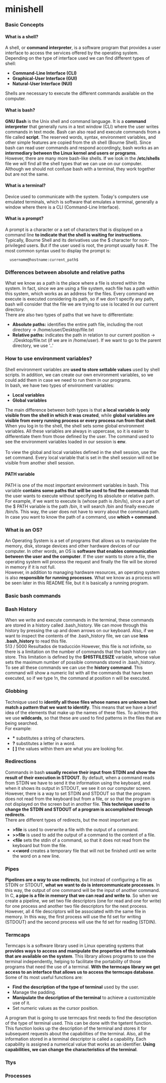 # minishell

### Basic Concepts
#### What is a shell?
A shell, or **command interpreter**, is a software program that provides a user interface to access the services offered by the operating system. Depending on the type of interface used we can find different types of shell:
- **Command-Line Interface (CLI)**
- **Graphical-User Interface (GUI)**
- **Natural-User Interface (NUI)**

Shells are necessary to execute the different commands available on the computer.

#### What is bash?
**GNU Bash** is the Unix shell and command language. It is a **command interpreter** that generally runs in a text window (CLI) where the user writes commands in text mode. Bash can also read and execute commands from a file called **script**. The reserved words, syntax, environment variables, and other simple features are copied from the sh shell (Bourne Shell). Since bash can read user commands and respond accordingly, bash works as an **intermediary between the Linux kernel and users or programs**.<br>
However, there are many more bash-like shells. If we look in the **/etc/shells** file we will find all the shell types that we can use on our computer. Although we should not confuse bash with a terminal, they work together but are not the same.

#### What is a terminal?
Device used to communicate with the system. Today's computers use emulated terminals, which is software that emulates a terminal, generally a window where there is a CLI (Command-Line Interface).

#### What is a prompt?
A prompt is a character or a set of characters that is displayed on a command line **to indicate that the shell is waiting for instructions**. Typically, Bourne Shell and its derivatives use the $ character for non-privileged users. But if the user used is root, the prompt usually has #. The most common syntax used to display the prompt is:

      username@hostname:current_path$

### Differences between absolute and relative paths
What we know as a path is the place where a file is stored within the system. In fact, since we are using a file system, each file has a path within this system, which works as an address for the files. Every command we execute is executed considering its path, so if we don't specify any path, bash will consider that the file we are trying to use is located in our current directory.<br>
There are also two types of paths that we have to differentiate:
- **Absolute paths:** identifies the entire path file, including the root directory -> /home/user/Desktop/file.txt
- **Relative paths:** indicates the path in relation to our current position -> ./Desktop/file.txt (if we are in /home/user). If we want to go to the parent directory, we use '..'

### How to use environment variables?
Shell environment variables are **used to store settable values** used by shell scripts. In addition, we can create our own environment variables, so we could add them in case we need to run them in our programs.<br>
In bash, we have two types of environment variables:
- **Local variables**
- **Global variables**

The main difference between both types is that **a local variable is only visible from the shell in which it was created**, while **global variables are visible from every running process or every process run from that shell**. When you log in to the shell, the shell sets some global environment variables. All these variables are always in uppercase, so it is easier to differentiate them from those defined by the user. The command used to see the environment variables loaded in our session is **env**.<br>
<br>
To view the global and local variables defined in the shell session, use the set command. Every local variable that is set in the shell session will not be visible from another shell session.

#### PATH variable
PATH is one of the most important environment variables in bash. This variable **contains some paths that will be used to find the commands** that the user wants to execute without specifying its absolute or relative path. For example, if we want to execute ls (whose path is /bin/ls), since a part of the $ PATH variable is the path /bin, it will search /bin and finally execute /bin/ls. This way, the user does not have to worry about the command path. In case you want to know the path of a command, use **which + command**.

### What is an OS?
An Operating System is a set of programs that allows us to manipulate the memory, disk, storage devices and other hardware devices of our computer. In other words, an OS is **software that enables communication between the user and the computer**. If the user wants to store a file, the operating system will process the request and finally the file will be stored in memory if it is not full.<br>
However, in addition to managing hardware resources, an operating system is also **responsible for running processes**. What we know as a process will be seen later in this README file, but it is basically a running program.

### Basic bash commands

### Bash History
When we write and execute commands in the terminal, these commands are stored in a history called .bash_history. We can move through this history by pressing the up and down arrows on our keyboard. Also, if we want to inspect the contents of the .bash_history file, we can use **less .bash_history** to read this file.<br>
513 / 5000
Resultados de traducción
However, this file is not infinite, so there is a limitation on the number of commands that the bash history can store. This limitation is defined by the **$HISTFILESIZE** variable, whose value sets the maximum number of possible commands stored in .bash_history. To see all these commands we can use the **history command**. This command will show a numeric list with all the commands that have been executed, so if we type !n, the command at position n will be executed. 

### Globbing
Technique used to **identify all those files whose names are unknown but match a pattern that we want to identify**. This means that we have a brief idea of the elements that make up the names of these files. To achieve this we use **wildcards**, so that these are used to find patterns in the files that are being searched.<br>
For example:
<ul>
      <li><b>*</b> substitutes a string of characters.</li>
      <li><b>?</b> substitutes a letter in a word.</li>
      <li><b>[ ]</b> the values within them are what you are looking for.</li>
</ul>

### Redirections
Commands in bash **usually receive their input from STDIN and show the result of their execution in STDOUT**. By default, when a command reads from STDIN we have to send it the information using the keyboard, and when it shows its output in STDOUT, we see it on our computer screen. However, there is a way to set STDIN and STDOUT so that the program does not read from the keyboard but from a file, or so that the program is not displayed on the screen but in another file. **This technique used to change the STDIN and STDOUT of a program is accomplished through redirects**.<br>
There are different types of redirects, but the most important are:
<ul>
      <li><b>&gtfile</b> is used to overwrite a file with the output of a command.</li>
      <li><b>&gt&gtfile</b> is used to add the output of a command to the content of a file.</li>
      <li><b>&ltfile</b> sets the stdin of a command, so that it does not read from the keyboard but from the file.</li>
      <li><b>&lt&ltword</b> creates a temporary file that will not be finished until we write the word on a new line.</li>
</ul>

### Pipes
**Pipelines are a way to use redirects**, but instead of configuring a file as STDIN or STDOUT, **what we want to do is intercommunicate processes**. In this way, the output of one command will be the input of another command. In C, **a pipe is a file in memory that we can read and write to**. So when we create a pipeline, we set two file descriptors (one for read and one for write) for one process and another two file descriptors for the next process. However, all 4 file descriptors will be associated with the same file in memory. In this way, the first process will use the fd set for writing (STDOUT) and the second process will use the fd set for reading (STDIN).

### Termcaps
Termcaps is a software library used in Linux operating systems that **provides ways to access and manipulate the properties of the terminals that are available on the system**. This library allows programs to use the terminal independently, helping to facilitate the portability of those programs that need the use of a terminal. **With the termcaps library we get access to an interface that allows us to access the termcaps database**. Some of its most useful functions are:
<ul>
      <li><b>Find the description of the type of terminal</b> used by the user.</li>
      <li>Manage the padding.</li>
      <li><b>Manipulate the description of the terminal</b> to achieve a customizable use of it.</li>
      <li>Set numeric values as the cursor position.</li>
</ul>

A program that is going to use termcaps first needs to find the description of the type of terminal used. This can be done with the tgetent function. This function looks up the description of the terminal and stores it for subsequent requests about the capabilities of the terminal. Also, all the information stored in a terminal descriptor is called a capability. Each capability is assigned a numerical value that works as an identifier. **Using capabilities, we can change the characteristics of the terminal**.

### Ttys
### Processes
